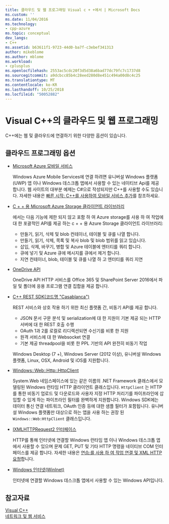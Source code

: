 ```yaml
---
title: 클라우드 및 웹 프로그래밍 Visual c + +에서 | Microsoft Docs
ms.custom: ''
ms.date: 11/04/2016
ms.technology:
- cpp-azure
ms.topic: conceptual
dev_langs:
- C++
ms.assetid: b63611f1-9723-44d0-ba7f-c3ebef341313
author: mikeblome
ms.author: mblome
ms.workload:
- cplusplus
ms.openlocfilehash: 2553ac5cdc20f3d5d38a6bad77dc79fc7c1737d8
ms.sourcegitcommit: a9dcbcc85b4c28eed280d8e451c494a00d8c4c25
ms.translationtype: MT
ms.contentlocale: ko-KR
ms.lasthandoff: 10/25/2018
ms.locfileid: "50052882"
---
```

# <a name="cloud-and-web-programming-in-visual-c"></a>Visual C++의 클라우드 및 웹 프로그래밍

C++에는 웹 및 클라우드에 연결하기 위한 다양한 옵션이 있습니다.

## <a name="cloud-programming-options"></a>클라우드 프로그래밍 옵션

- [Microsoft Azure 모바일 서비스](http://www.windowsazure.com/develop/mobile/)

   Windows Azure Mobile Services에 연결 하려면 유니버설 Windows 플랫폼 (UWP) 앱 이나 Windows 데스크톱 앱에서 사용할 수 있는 네이티브 Api를 제공 합니다. 웹 사이트의 대부분 예제는 C#으로 작성되지만 C++를 사용할 수도 있습니다. 자세한 내용은 [빠른 시작: C++를 사용하여 모바일 서비스 추가](https://msdn.microsoft.com/library/windows/apps/dn263181.aspx)를 참조하세요.

- [C + + 용 Microsoft Azure Storage 클라이언트 라이브러리](https://blogs.msdn.microsoft.com/windowsazurestorage/2015/04/29/microsoft-azure-storage-client-library-for-c-v1-0-0-general-availability/)

   에서는 다음 기능에 제한 되지 않고 포함 하 여 Azure storage를 사용 하 여 작업에 대 한 포괄적인 API를 제공 하는 c + + 용 Azure Storage 클라이언트 라이브러리:

  - 만들기, 읽기, 삭제 및 blob 컨테이너, 테이블 및 큐를 나열 합니다.
  - 만들기, 읽기, 삭제, 목록 및 복사 blob 및 blob 범위를 읽고 있습니다.
  - 삽입, 삭제, 바꾸기, 병합 및 Azure 테이블에 엔터티를 쿼리 합니다.
  - 큐에 넣기 및 Azure 큐에 메시지를 큐에서 제거 합니다.
  - 지연 컨테이너, blob, 테이블 및 큐를 나열 하 고 엔터티를 쿼리 지연

- [OneDrive API](https://dev.onedrive.com/README.htm)

   OneDrive API HTTP 서비스를 Office 365 및 SharePoint Server 2016에서 파일 및 폴더에 응용 프로그램 연결 집합을 제공 합니다.

- [C++ REST SDK(코드명 "Casablanca")](https://github.com/Microsoft/cpprestsdk)

   REST 서비스와 상호 작용 하기 위한 최신 플랫폼 간, 비동기 API를 제공 합니다.

  - JSON 문서 구문 분석 및 serialization에 대 한 지원이 기본 제공 되는 HTTP 서버에 대 한 REST 호출 수행
  - OAuth 1과 2를 로컬로 리디렉션되면 수신기를 비롯 한 지원
  - 원격 서비스에 대 한 Websocket 연결
  - 기본 제공 threadpool을 비롯 한 PPL 기반의 API 완전히 비동기 작업

   Windows Desktop (7 +), Windows Server (2012 이상), 유니버설 Windows 플랫폼, Linux, OSX, Android 및 iOS를 지원합니다.

- [Windows::Web::Http::HttpClient](https://msdn.microsoft.com/library/windows/apps/windows.web.http.httpclient.aspx)

   System.Web 네임스페이스에 있는 같은 이름의 .NET Framework 클래스에서 모델링된 Windows 런타임 HTTP 클라이언트 클래스입니다. `HttpClient` 는 HTTP를 통한 비동기 업로드 및 다운로드와 사용자 지정 HTTP 처리기를 파이프라인에 삽입할 수 있게 하는 파이프라인 필터를 완벽하게 지원합니다. Windows SDK에는 데이터 통신 연결 네트워크, OAuth 인증 등에 대한 샘플 필터가 포함됩니다. 유니버설 Windows 플랫폼만 대상으로 하는 앱을 사용 하는 권장 된 `Windows::Web:HttpClient` 클래스입니다.

- [IXMLHTTPRequest2 인터페이스](/previous-versions/windows/desktop/api/msxml6/nn-msxml6-ixmlhttprequest2)

   HTTP를 통해 인터넷에 연결할 Windows 런타임 앱 이나 Windows 데스크톱 앱에서 사용할 수 있으며 문제 GET, PUT 및 기타 HTTP 명령을 네이티브 COM 인터페이스를 제공 합니다. 자세한 내용은 [연습:를 사용 하 여 작업 연결 및 XML HTTP 요청](../parallel/concrt/walkthrough-connecting-using-tasks-and-xml-http-requests.md)합니다.

- [Windows 인터넷(WinInet)](/windows/desktop/WinInet/portal)

   인터넷에 연결할 Windows 데스크톱 앱에서 사용할 수 있는 Windows API입니다.

## <a name="see-also"></a>참고자료

[Visual C++](../visual-cpp-in-visual-studio.md) <br/>
[네트워크 및 웹 서비스](/windows/uwp/networking/)

